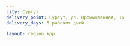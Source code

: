 ```yaml
---
city: Сургут
delivery_point: Сургут, ул. Промышленная, 16
delivery_days: 5 рабочих дней

layout: region_kpp
---
```

